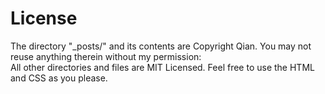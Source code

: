 # License
The directory "_posts/" and its contents are Copyright Qian. You may not reuse anything therein without my permission:  
All other directories and files are MIT Licensed. Feel free to use the HTML and CSS as you please. 
